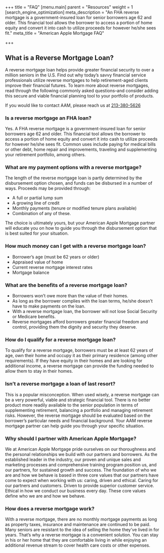+++
title = "FAQ"
[menu.main]
parent = "Resources"
weight = 1
[search_engine_optimization]
meta_description = "An FHA reverse mortgage is a government-insured loan for senior borrowers age 62 and older. This financial tool allows the borrower to access a portion of home equity and convert it into cash to utilize proceeds for however he/she sees fit."
meta_title = "American Apple Mortgage FAQ"

+++

## What is a Reverse Mortgage Loan?

A reverse mortgage loan helps provide greater financial security to over a million seniors in the U.S. Find out why today’s savvy financial service professionals utilize reverse mortgages to help retirement-aged clients improve their financial futures. To learn more about reverse mortgages, read through the following commonly asked questions–and consider adding this secure and viable financial planning tool to your portfolio of products.

If you would like to contact AAM, please reach us at [213-380-5626](213-380-5626)

### Is a reverse mortgage an FHA loan?

Yes. A FHA reverse mortgage is a government-insured loan for senior borrowers age 62 and older. This financial tool allows the borrower to access a portion of home equity and convert it into cash to utilize proceeds for however he/she sees fit. Common uses include paying for medical bills or other debt, home repair and improvements, traveling and supplementing your retirement portfolio, among others.

### What are my payment options with a reverse mortgage?

The length of the reverse mortgage loan is partly determined by the disbursement option chosen, and funds can be disbursed in a number of ways. Proceeds may be provided through:

* A full or partial lump sum
* A growing line of credit
* Monthly payments (tenure or modified tenure plans available)
* Combination of any of these.

The choice is ultimately yours, but your American Apple Mortgage partner will educate you on how to guide you through the disbursement option that is best suited for your situation.

### How much money can I get with a reverse mortgage loan?

* Borrower’s age (must be 62 years or older)
* Appraised value of home
* Current reverse mortgage interest rates
* Mortgage balance

### What are the benefits of a reverse mortgage loan?

* Borrowers won’t owe more than the value of their homes.
* As long as the borrower complies with the loan terms, he/she doesn’t have to make payments on the loan.
* With a reverse mortgage loan, the borrower will not lose Social Security or Medicare benefits.
* Reverse mortgages afford borrowers greater financial freedom and control, providing them the dignity and security they deserve.

### How do I qualify for a reverse mortgage loan?

To qualify for a reverse mortgage, borrowers must be at least 62 years of age, own their home and occupy it as their primary residence (among other requirements). If they have equity in their homes and are looking for additional income, a reverse mortgage can provide the funding needed to allow them to stay in their homes.

### Isn’t a reverse mortgage a loan of last resort?

This is a popular misconception. When used wisely, a reverse mortgage can be a very powerful, viable and strategic financial tool. There is no better product more readily available to the senior population in terms of supplementing retirement, balancing a portfolio and managing retirement risks. However, the reverse mortgage should be evaluated based on the borrower’s particular needs and financial background. Your AAM reverse mortgage partner can help guide you through your specific situation.

### Why should I partner with American Apple Mortgage?

We at American Apple Mortgage pride ourselves on our thoroughness and the personal relationships we build with our partners and borrowers. As the established leader in the industry, our proven and unique sales and marketing processes and comprehensive training program position us, and our partners, for sustained growth and success. The foundation of who we are and how we behave is based in three core values that our partners have come to expect when working with us: caring, driven and ethical. Caring for our partners and customers. Driven to provide superior customer service. Ethical in how we conduct our business every day. These core values define who we are and how we behave.

### How does a reverse mortgage work?

With a reverse mortgage, there are no monthly mortgage payments as long as property taxes, insurance and maintenance are continued to be paid. Many seniors are resistant to the idea of selling the home they’ve lived in for years. That’s why a reverse mortgage is a convenient solution. You can stay in his or her home that they are comfortable living in while enjoying an additional revenue stream to cover health care costs or other expenses.
